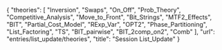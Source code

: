 {
    "theories": [
        "Inversion",
        "Swaps",
        "On_Off",
        "Prob_Theory",
        "Competitive_Analysis",
        "Move_to_Front",
        "Bit_Strings",
        "MTF2_Effects",
        "BIT",
        "Partial_Cost_Model",
        "RExp_Var",
        "OPT2",
        "Phase_Partitioning",
        "List_Factoring",
        "TS",
        "BIT_pairwise",
        "BIT_2comp_on2",
        "Comb"
    ],
    "url": "entries/list_update/theories",
    "title": "Session List_Update"
}
